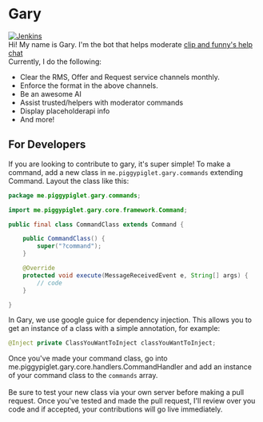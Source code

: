 # Gary
[![Jenkins](https://img.shields.io/jenkins/s/https/jenkins.qa.ubuntu.com/view/Precise/view/All%20Precise/job/precise-desktop-amd64_default.svg)](https://ci.piggypiglet.me/job/Gary/)<br/>
Hi! My name is Gary. I'm the bot that helps moderate [clip and funny's help chat](https://testplugins.com/discord)<br/>Currently, I do the following:
* Clear the RMS, Offer and Request service channels monthly.
* Enforce the format in the above channels.
* Be an awesome AI
* Assist trusted/helpers with moderator commands
* Display placeholderapi info
* And more!

## For Developers
If you are looking to contribute to gary, it's super simple! To make a command, add a new class in `me.piggypiglet.gary.commands` extending Command. Layout the class like this:
```java
package me.piggypiglet.gary.commands;

import me.piggypiglet.gary.core.framework.Command;

public final class CommandClass extends Command {

    public CommandClass() {
        super("?command");
    }

    @Override
    protected void execute(MessageReceivedEvent e, String[] args) {
        // code
    }

}
```
In Gary, we use google guice for dependency injection. This allows you to get an instance of a class with a simple annotation, for example:
```java
@Inject private ClassYouWantToInject classYouWantToInject;
```
Once you've made your command class, go into me.piggypiglet.gary.core.handlers.CommandHandler and add an instance of your command class to the `commands` array.<br/><br/>Be sure to test your new class via your own server before making a pull request. Once you've tested and made the pull request, I'll review over you code and if accepted, your contributions will go live immediately.
